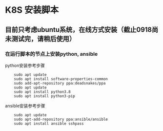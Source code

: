 # K8S 安装脚本

## 目前只考虑ubuntu系统，在线方式安装（截止0918尚未测试完，请稍后使用）

### 在运行脚本的节点上安装python, ansible
python安装参考步骤
```
    sudo apt update
    sudo apt install software-properties-common
    sudo add-apt-repository ppa:deadsnakes/ppa
    sudo apt update
    sudo apt install python3.8
    sudo apt install python3-pip
```

ansible安装参考步骤
```
    sudo apt update
    sudo apt-add-repository ppa:ansible/ansible
    sudo apt install ansible sshpass
```


